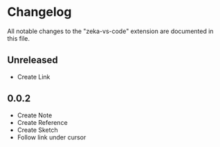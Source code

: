 # Changelog

All notable changes to the "zeka-vs-code" extension are documented in this file.

## Unreleased

- Create Link

## 0.0.2

- Create Note
- Create Reference
- Create Sketch
- Follow link under cursor
